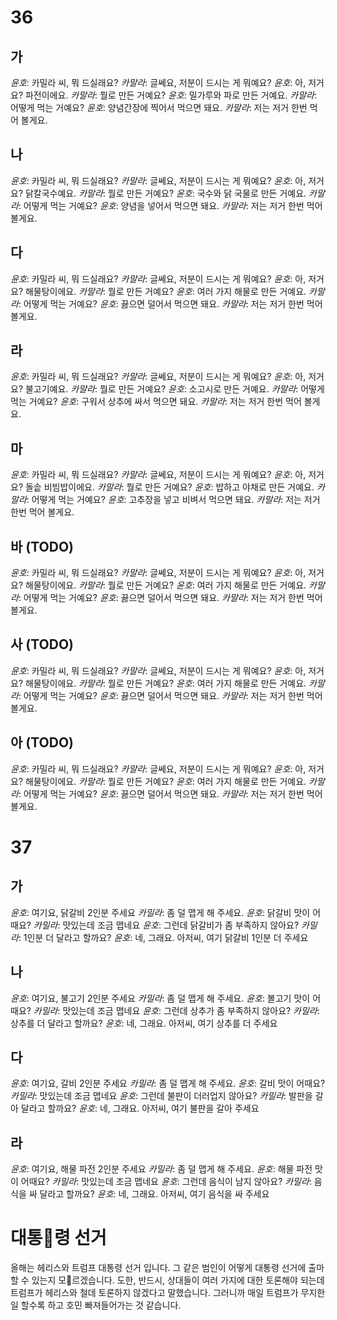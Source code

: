 # 36
## 가
*윤호*: 카밀라 씨, 뭐 드실래요?
*카말라*: 글쎄요, 저분이 드시는 게 뭐예요?
*윤호*: 아, 저거요? 파전이에요.
*카말라*: 뭘로 만든 거예요?
*윤호*: 밀가루와 파로 만든 거예요.
*카말라*: 어떻게 먹는 거예요?
*윤호*: 양념간장에 찍어서 먹으면 돼요.
*카말라*: 저는 저거 한번 먹어 볼게요.
## 나
*윤호*: 카밀라 씨, 뭐 드실래요?
*카말라*: 글쎄요, 저분이 드시는 게 뭐예요?
*윤호*: 아, 저거요? 닭칼국수예요.
*카말라*: 뭘로 만든 거예요?
*윤호*: 국수와 닭 국물로 만든 거예요.
*카말라*: 어떻게 먹는 거예요?
*윤호*: 양념을 넣어서 먹으면 돼요.
*카말라*: 저는 저거 한번 먹어 볼게요.
## 다
*윤호*: 카밀라 씨, 뭐 드실래요?
*카말라*: 글쎄요, 저분이 드시는 게 뭐예요?
*윤호*: 아, 저거요? 해물탕이에요.
*카말라*: 뭘로 만든 거예요?
*윤호*: 여러 가지 해물로 만든 거예요.
*카말라*: 어떻게 먹는 거예요?
*윤호*: 끓으면 덜어서 먹으면 돼요.
*카말라*: 저는 저거 한번 먹어 볼게요.
## 라
*윤호*: 카밀라 씨, 뭐 드실래요?
*카말라*: 글쎄요, 저분이 드시는 게 뭐예요?
*윤호*: 아, 저거요? 불고기예요.
*카말라*: 뭘로 만든 거예요?
*윤호*: 소고시로 만든 거예요.
*카말라*: 어떻게 먹는 거예요?
*윤호*: 구워서 상추에 싸서 먹으면 돼요.
*카말라*: 저는 저거 한번 먹어 볼게요.
## 마
*윤호*: 카밀라 씨, 뭐 드실래요?
*카말라*: 글쎄요, 저분이 드시는 게 뭐예요?
*윤호*: 아, 저거요? 돌솥 비빔밥이에요.
*카말라*: 뭘로 만든 거예요?
*윤호*: 밥하고 야채로 만든 거예요.
*카말라*: 어떻게 먹는 거예요?
*윤호*: 고추장을 넣고 비벼서 먹으면 돼요.
*카말라*: 저는 저거 한번 먹어 볼게요.
## 바 (TODO)
*윤호*: 카밀라 씨, 뭐 드실래요?
*카말라*: 글쎄요, 저분이 드시는 게 뭐예요?
*윤호*: 아, 저거요? 해물탕이에요.
*카말라*: 뭘로 만든 거예요?
*윤호*: 여러 가지 해물로 만든 거예요.
*카말라*: 어떻게 먹는 거예요?
*윤호*: 끓으면 덜어서 먹으면 돼요.
*카말라*: 저는 저거 한번 먹어 볼게요.
## 사 (TODO)
*윤호*: 카밀라 씨, 뭐 드실래요?
*카말라*: 글쎄요, 저분이 드시는 게 뭐예요?
*윤호*: 아, 저거요? 해물탕이에요.
*카말라*: 뭘로 만든 거예요?
*윤호*: 여러 가지 해물로 만든 거예요.
*카말라*: 어떻게 먹는 거예요?
*윤호*: 끓으면 덜어서 먹으면 돼요.
*카말라*: 저는 저거 한번 먹어 볼게요.
## 아 (TODO)
*윤호*: 카밀라 씨, 뭐 드실래요?
*카말라*: 글쎄요, 저분이 드시는 게 뭐예요?
*윤호*: 아, 저거요? 해물탕이에요.
*카말라*: 뭘로 만든 거예요?
*윤호*: 여러 가지 해물로 만든 거예요.
*카말라*: 어떻게 먹는 거예요?
*윤호*: 끓으면 덜어서 먹으면 돼요.
*카말라*: 저는 저거 한번 먹어 볼게요.
# 37
## 가
*윤호*: 여기요, 닭갈비 2인분 주세요
*카밀라*: 좀 덜 맵게 해 주세요.
*윤호*: 닭갈비 맛이 어때요?
*카밀라*: 맛있는데 조금 맵네요
*윤호*: 그런데 닭갈비가 좀 부족하지 않아요?
*카밀라*: 1인분 더 달라고 할까요?
*윤호*: 네, 그래요. 아저씨, 여기 닭갈비 1인분 더 주세요
## 나
*윤호*: 여기요, 불고기 2인분 주세요
*카밀라*: 좀 덜 맵게 해 주세요.
*윤호*: 볼고기 맛이 어때요?
*카밀라*: 맛있는데 조금 맵네요
*윤호*: 그런데 상추가 좀 부족하지 않아요?
*카밀라*: 상추를 더 달라고 할까요?
*윤호*: 네, 그래요. 아저씨, 여기 상추를 더 주세요
## 다
*윤호*: 여기요, 갈비 2인분 주세요
*카밀라*: 좀 덜 맵게 해 주세요.
*윤호*: 갈비 맛이 어때요?
*카밀라*: 맛있는데 조금 맵네요
*윤호*: 그런데 불판이 더러업지 않아요?
*카밀라*: 발판을 갈아 달라고 할까요?
*윤호*: 네, 그래요. 아저씨, 여기 불판을 갈아 주세요
## 라
*윤호*: 여기요, 해물 파전 2인분 주세요
*카밀라*: 좀 덜 맵게 해 주세요.
*윤호*: 해물 파전 맛이 어때요?
*카밀라*: 맛있는데 조금 맵네요
*윤호*: 그런데 음식이 남지 않아요?
*카밀라*: 음식을 싸 달라고 할까요?
*윤호*: 네, 그래요. 아저씨, 여기 음식을 싸 주세요

# 대통령 선거
올해는 헤리스와 트럼프 대통령 선거 입니다. 그 같은 범인이 어떻게 대통령 선거에 출마할 수 있는지 모르겠습니다. 도한, 반드시, 상대들이 여러 가지에 대한 토론해야 되는데 트럼프가 헤리스와 철데 토론하지 않겠다고 말했습니다. 그러니까 매일 트럼프가 무지한 일 할수록 하고 호민 빠져들어가는 것 같습니다.